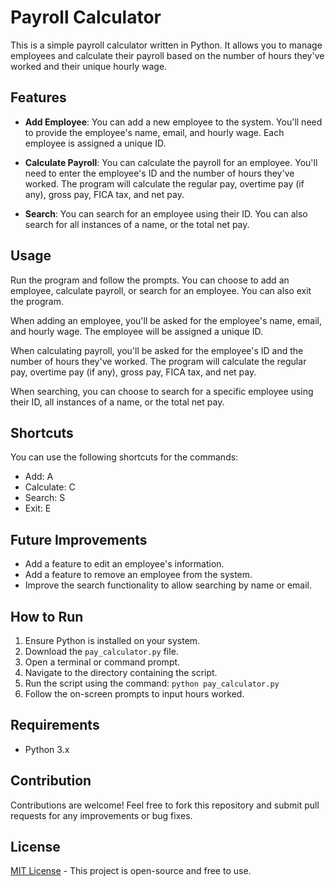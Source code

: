 # Payroll Calculator

This is a simple payroll calculator written in Python. It allows you to manage employees and calculate their payroll based on the number of hours they've worked and their unique hourly wage.

## Features

- **Add Employee**: You can add a new employee to the system. You'll need to provide the employee's name, email, and hourly wage. Each employee is assigned a unique ID.

- **Calculate Payroll**: You can calculate the payroll for an employee. You'll need to enter the employee's ID and the number of hours they've worked. The program will calculate the regular pay, overtime pay (if any), gross pay, FICA tax, and net pay.

- **Search**: You can search for an employee using their ID. You can also search for all instances of a name, or the total net pay.

## Usage

Run the program and follow the prompts. You can choose to add an employee, calculate payroll, or search for an employee. You can also exit the program.

When adding an employee, you'll be asked for the employee's name, email, and hourly wage. The employee will be assigned a unique ID.

When calculating payroll, you'll be asked for the employee's ID and the number of hours they've worked. The program will calculate the regular pay, overtime pay (if any), gross pay, FICA tax, and net pay.

When searching, you can choose to search for a specific employee using their ID, all instances of a name, or the total net pay.

## Shortcuts

You can use the following shortcuts for the commands:

- Add: A
- Calculate: C
- Search: S
- Exit: E

## Future Improvements

- Add a feature to edit an employee's information.
- Add a feature to remove an employee from the system.
- Improve the search functionality to allow searching by name or email.

## How to Run

1. Ensure Python is installed on your system.
2. Download the `pay_calculator.py` file.
3. Open a terminal or command prompt.
4. Navigate to the directory containing the script.
5. Run the script using the command: `python pay_calculator.py`
6. Follow the on-screen prompts to input hours worked.

## Requirements

- Python 3.x

## Contribution

Contributions are welcome! Feel free to fork this repository and submit pull requests for any improvements or bug fixes.

## License

[MIT License](https://opensource.org/licenses/MIT) - This project is open-source and free to use.

